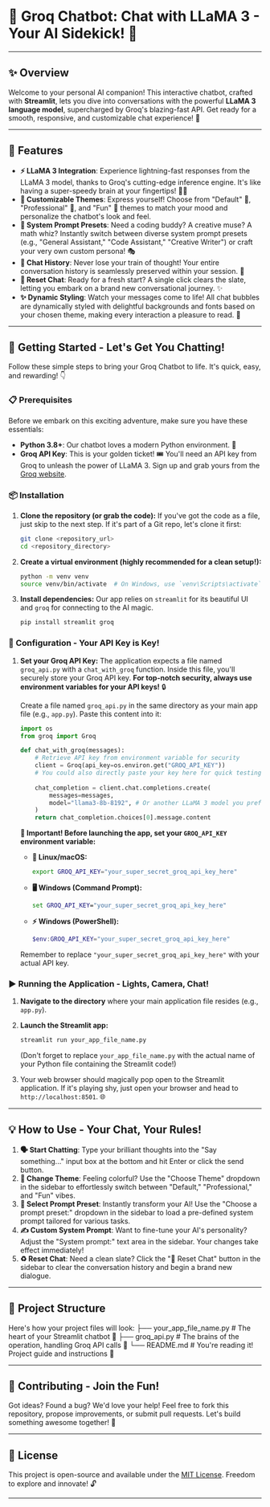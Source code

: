 # 🚀 Groq Chatbot: Chat with LLaMA 3 - Your AI Sidekick! 🤖

---

## ✨ Overview

Welcome to your personal AI companion! This interactive chatbot, crafted with **Streamlit**, lets you dive into conversations with the powerful **LLaMA 3 language model**, supercharged by Groq's blazing-fast API. Get ready for a smooth, responsive, and customizable chat experience! 💬

---

## 🌟 Features

* **⚡️ LLaMA 3 Integration**: Experience lightning-fast responses from the LLaMA 3 model, thanks to Groq's cutting-edge inference engine. It's like having a super-speedy brain at your fingertips! 🧠💨
* **🎨 Customizable Themes**: Express yourself! Choose from "Default" 🌟, "Professional" 👔, and "Fun" 🎉 themes to match your mood and personalize the chatbot's look and feel.
* **📝 System Prompt Presets**: Need a coding buddy? A creative muse? A math whiz? Instantly switch between diverse system prompt presets (e.g., "General Assistant," "Code Assistant," "Creative Writer") or craft your very own custom persona! 🎭
* **📜 Chat History**: Never lose your train of thought! Your entire conversation history is seamlessly preserved within your session. 📖
* **🔄 Reset Chat**: Ready for a fresh start? A single click clears the slate, letting you embark on a brand new conversational journey. ✨
* **✨ Dynamic Styling**: Watch your messages come to life! All chat bubbles are dynamically styled with delightful backgrounds and fonts based on your chosen theme, making every interaction a pleasure to read. 🌈

---

## 🚀 Getting Started - Let's Get You Chatting!

Follow these simple steps to bring your Groq Chatbot to life. It's quick, easy, and rewarding! 👇

### 📋 Prerequisites

Before we embark on this exciting adventure, make sure you have these essentials:

* **Python 3.8+**: Our chatbot loves a modern Python environment. 🐍
* **Groq API Key**: This is your golden ticket! 🎟️ You'll need an API key from Groq to unleash the power of LLaMA 3. Sign up and grab yours from the [Groq website](https://groq.com/).

### 📦 Installation

1.  **Clone the repository (or grab the code):**
    If you've got the code as a file, just skip to the next step. If it's part of a Git repo, let's clone it first:
    ```bash
    git clone <repository_url>
    cd <repository_directory>
    ```

2.  **Create a virtual environment (highly recommended for a clean setup!):**
    ```bash
    python -m venv venv
    source venv/bin/activate  # On Windows, use `venv\Scripts\activate`
    ```

3.  **Install dependencies:**
    Our app relies on `streamlit` for its beautiful UI and `groq` for connecting to the AI magic.
    ```bash
    pip install streamlit groq
    ```

### 🔑 Configuration - Your API Key is Key!

1.  **Set your Groq API Key:**
    The application expects a file named `groq_api.py` with a `chat_with_groq` function. Inside this file, you'll securely store your Groq API key. **For top-notch security, always use environment variables for your API keys!** 🔒

    Create a file named `groq_api.py` in the same directory as your main app file (e.g., `app.py`). Paste this content into it:

    ```python
    import os
    from groq import Groq

    def chat_with_groq(messages):
        # Retrieve API key from environment variable for security
        client = Groq(api_key=os.environ.get("GROQ_API_KEY")) 
        # You could also directly paste your key here for quick testing: "gsk_..."
        
        chat_completion = client.chat.completions.create(
            messages=messages,
            model="llama3-8b-8192", # Or another LLaMA 3 model you prefer!
        )
        return chat_completion.choices[0].message.content
    ```

    **🚨 Important! Before launching the app, set your `GROQ_API_KEY` environment variable:**

    * **🐧 Linux/macOS:**
        ```bash
        export GROQ_API_KEY="your_super_secret_groq_api_key_here"
        ```
    * **🖥️ Windows (Command Prompt):**
        ```cmd
        set GROQ_API_KEY="your_super_secret_groq_api_key_here"
        ```
    * **⚡️ Windows (PowerShell):**
        ```powershell
        $env:GROQ_API_KEY="your_super_secret_groq_api_key_here"
        ```
    Remember to replace `"your_super_secret_groq_api_key_here"` with your actual API key.

### ▶️ Running the Application - Lights, Camera, Chat!

1.  **Navigate to the directory** where your main application file resides (e.g., `app.py`).

2.  **Launch the Streamlit app:**
    ```bash
    streamlit run your_app_file_name.py
    ```
    (Don't forget to replace `your_app_file_name.py` with the actual name of your Python file containing the Streamlit code!)

3.  Your web browser should magically pop open to the Streamlit application. If it's playing shy, just open your browser and head to `http://localhost:8501`. 🌐

---

## 💡 How to Use - Your Chat, Your Rules!

1.  **🗣️ Start Chatting**: Type your brilliant thoughts into the "Say something..." input box at the bottom and hit Enter or click the send button.
2.  **🌈 Change Theme**: Feeling colorful? Use the "Choose Theme" dropdown in the sidebar to effortlessly switch between "Default," "Professional," and "Fun" vibes.
3.  **🎯 Select Prompt Preset**: Instantly transform your AI! Use the "Choose a prompt preset:" dropdown in the sidebar to load a pre-defined system prompt tailored for various tasks.
4.  **✍️ Custom System Prompt**: Want to fine-tune your AI's personality? Adjust the "System prompt:" text area in the sidebar. Your changes take effect immediately!
5.  **♻️ Reset Chat**: Need a clean slate? Click the "🔁 Reset Chat" button in the sidebar to clear the conversation history and begin a brand new dialogue.

---

## 📂 Project Structure

Here's how your project files will look:
├── your_app_file_name.py  # The heart of your Streamlit chatbot 💖
├── groq_api.py            # The brains of the operation, handling Groq API calls 🧠
└── README.md              # You're reading it! Project guide and instructions 📝


---

## 🤝 Contributing - Join the Fun!

Got ideas? Found a bug? We'd love your help! Feel free to fork this repository, propose improvements, or submit pull requests. Let's build something awesome together! 🚀

---

## 📄 License

This project is open-source and available under the [MIT License](https://opensource.org/licenses/MIT). Freedom to explore and innovate! 🔓

---
